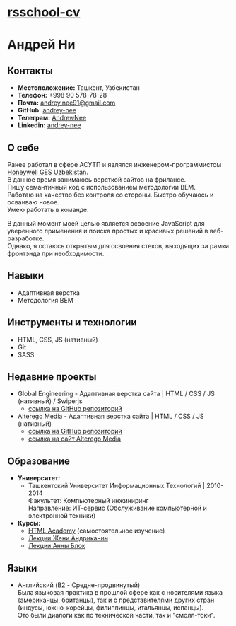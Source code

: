 # __[rsschool-cv](https://andrey-nee.github.io/rsschool-cv/cv)__

# __Андрей Ни__

## __Контакты__
* __Местоположение:__ Ташкент, Узбекистан
* __Телефон:__ +998 90 578-78-28
* __Почта:__ andrey.nee91@gmail.com
* __GitHub:__ [andrey-nee](https://github.com/andrey-nee)
* __Телеграм:__ [AndrewNee](https://t.me/AndrewNee)
* __Linkedin:__ [andrey-nee](https://linkedin.com/in/andrey-nee/)


## __О себе__
Ранее работал в сфере АСУТП и являлся инженером-программистом [Honeywell GES Uzbekistan](https://himavtomatika.uz/).  
В данное время занимаюсь версткой сайтов на фрилансе.  
Пишу семантичный код с использованием методологии BEM.  
Работаю на качество без контроля со стороны. Быстро обучаюсь и осваиваю новое.  
Умею работать в команде.

В данный момент моей целью является освоение JavaScript для уверенного применения и поиска простых и красивых решений в веб-разработке.  
Однако, я остаюсь открытым для освоения стеков, выходящих за рамки фронтэнда при необходимости.

## __Навыки__
* Адаптивная верстка
* Методология BEM

## __Инструменты и технологии__
* HTML, CSS, JS (нативный)
* Git
* SASS

## __Недавние проекты__
* Global Engineering - Адаптивная верстка сайта | HTML / CSS / JS (нативный) / Swiperjs
    + [ссылка на GitHub репозиторий](https://github.com/andrey-nee/GlobalEngineering)
* Alterego Media - Адаптивная верстка сайта | HTML / CSS / JS (нативный)
    + [ссылка на GitHub репозиторий](https://github.com/andrey-nee/AlterEgoMedia)
    + [ссылка на сайт Alterego Media](https://aemedia.uz/)

## __Образование__
* __Университет:__
    + Ташкентский Университет Информационных Технологий | 2010-2014  
        Факультет: Компьютерный инжиниринг  
        Направление: ИТ-сервис (Обслуживание компьютерной и электронной техники)
* __Курсы:__
    + [HTML Academy](https://htmlacademy.ru) (самостоятельное изучение)
    + [Лекции Жени Андриканич](https://www.youtube.com/@FreelancerLifeStyle)
    + [Лекции Анны Блок](https://www.youtube.com/@annblok_webdev)

## __Языки__
* Английский (B2 - Средне-продвинутый)  
Была языковая практика в прошлой сфере как с носителями языка (американцы, британцы), так и с представителями других стран (индусы, южно-корейцы, филиппинцы, итальянцы, испанцы).  
Это были диалоги как по технической части, так и "смолл-токи".

